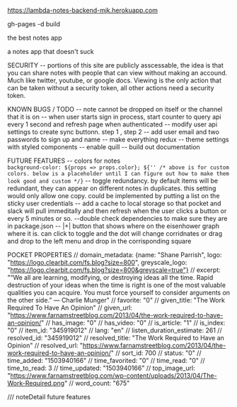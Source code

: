 https://lambda-notes-backend-mjk.herokuapp.com

gh-pages -d build

the best notes app 

a notes app that doesn't suck

SECURITY
 -- portions of this site are publicly asscessable, the idea is that you can share notes with people that can view without making an accound. Much like twitter, youtube, or google docs. Viewing is the only action that can be taken without a security token, all other actions need a security token. 

KNOWN BUGS / TODO
    -- note cannot be dropped on itself or the channel that it is on 
    -- when user starts sign in process, start counter to query api every 1 second and refresh page when authenticated
    -- modify user api settings to create sync buttonn. step 1 , step 2 
    -- add user email and two passwords to sign up and name 
    -- make everything redux
    -- theme settings with styled components 
    -- enable quill
    -- build out documentation

FUTURE FEATURES 
    -- colors for notes     
        ``background-color: ${props => props.color};
        ${'' /* above is for custom colors. below is a placeholder until I can figure out how to make them look good and custom */}``
    -- toggle redundancy. by default items will be redundant, they can appear on different notes in duplicates. this setting would only allow one copy. could be implemented by putting a list on the sticky user credentials
    -- add a cache to local storage so that pocket and slack will pull immeditally and then refresh when the user clicks a button or every 5 minutes or so. 
    --double check dependencies to make sure they are in package.json
    -- |+| button that shows where on the eisenhower graph where it is. can click to toggle and the dot will change corridnates or drag and drop to the left menu and drop in the corrisponding square

POCKET PROPERTIES
    //     domain_metadata: {name: "Shane Parrish", logo: "https://logo.clearbit.com/fs.blog?size=800", greyscale_logo: "https://logo.clearbit.com/fs.blog?size=800&greyscale=true"}
    // excerpt: "“We all are learning, modifying, or destroying ideas all the time.     Rapid destruction of your ideas when the time is right is one     of the most valuable qualities you can acquire.     You must force yourself to consider arguments on the other side.”     — Charlie Munger"
    // favorite: "0"
    // given_title: "The Work Required To Have An Opinion"
    // given_url: "https://www.farnamstreetblog.com/2013/04/the-work-required-to-have-an-opinion/"
    // has_image: "0"
    // has_video: "0"
    // is_article: "1"
    // is_index: "0"
    // item_id: "345919012"
    // lang: "en"
    // listen_duration_estimate: 261
    // resolved_id: "345919012"
    // resolved_title: "The Work Required to Have an Opinion"
    // resolved_url: "https://www.farnamstreetblog.com/2013/04/the-work-required-to-have-an-opinion/"
    // sort_id: 700
    // status: "0"
    // time_added: "1503940166"
    // time_favorited: "0"
    // time_read: "0"
    // time_to_read: 3
    // time_updated: "1503940166"
    // top_image_url: "https://www.farnamstreetblog.com/wp-content/uploads/2013/04/The-Work-Required.png"
    // word_count: "675"

/// noteDetail future features 
        <!-- {/* <button name='fork' onClick={this.clickHandler}>
        Allow Forks
    </button> */}
    {/* <button name='clone' onClick={this.clickHandler}>
        Allow Clones
    </button> */}
    {/* <button name='edit' onClick={this.clickHandler}>
        Allow Edits
    </button> */}
    {/* <button 
        id='copyLink'
        name='share' 
        onClick={this.clickHandler}
        value={`${process.env.REACT_APP_FRONTEND_URL}/${this.props.note.sticky_username}/note/${this.props.note.id}`}
    >
        Copy link to note to clipboard
    </button> */}
    {/* <button >
        <i name='delete' onClick={this.clickHandler}className=" menu-item fas fa-trash-alt"></i>
    </button> */}
    {/* <button >
        Make all children the same privacy settings
    </button> */}
    {/* <i className="fas fa-cogs"></i> */} -->
    <!-- //<button onClick={this.clickHandler}>Pin Note</button> -->